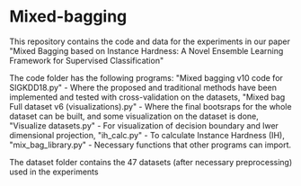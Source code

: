 # Mixed-bagging
This repository contains the code and data for the experiments in our paper "Mixed Bagging based on Instance Hardness: A Novel Ensemble Learning Framework for Supervised Classification"

The code folder has the following programs:
  "Mixed bagging v10 code for SIGKDD18.py" - Where the proposed and traditional methods have been implemented and tested with cross-validation on the datasets,
  "Mixed bag Full dataset v6 (visualizations).py" - Where the final bootsraps for the whole dataset can be built, and some visualization on the dataset is done,
  "Visualize datasets.py" - For visualization of decision boundary and lwer dimensional projection,
  "ih_calc.py" - To calculate Instance Hardness (IH),
  "mix_bag_library.py" - Necessary functions that other programs can import.

The dataset folder contains the 47 datasets (after necessary preprocessing) used in the experiments 


